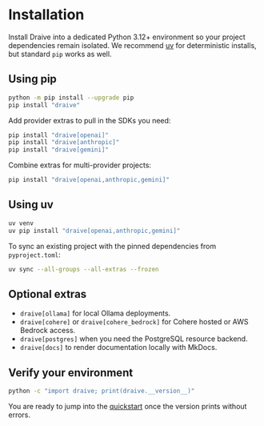 # Installation

Install Draive into a dedicated Python 3.12+ environment so your project dependencies remain
isolated. We recommend [uv](https://github.com/astral-sh/uv) for deterministic installs, but
standard `pip` works as well.

## Using pip

```bash
python -m pip install --upgrade pip
pip install "draive"
```

Add provider extras to pull in the SDKs you need:

```bash
pip install "draive[openai]"
pip install "draive[anthropic]"
pip install "draive[gemini]"
```

Combine extras for multi-provider projects:

```bash
pip install "draive[openai,anthropic,gemini]"
```

## Using uv

```bash
uv venv
uv pip install "draive[openai,anthropic,gemini]"
```

To sync an existing project with the pinned dependencies from `pyproject.toml`:

```bash
uv sync --all-groups --all-extras --frozen
```

## Optional extras

- `draive[ollama]` for local Ollama deployments.
- `draive[cohere]` or `draive[cohere_bedrock]` for Cohere hosted or AWS Bedrock access.
- `draive[postgres]` when you need the PostgreSQL resource backend.
- `draive[docs]` to render documentation locally with MkDocs.

## Verify your environment

```bash
python -c "import draive; print(draive.__version__)"
```

You are ready to jump into the [quickstart](./quickstart.md) once the version prints without errors.
